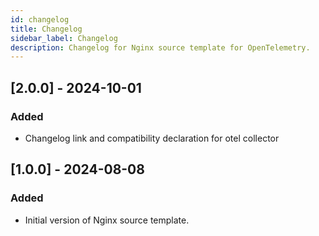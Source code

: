 ```yaml
---
id: changelog
title: Changelog
sidebar_label: Changelog
description: Changelog for Nginx source template for OpenTelemetry.
---
```


## [2.0.0] - 2024-10-01

### Added
- Changelog link and compatibility declaration for otel collector

## [1.0.0] - 2024-08-08

### Added
- Initial version of Nginx source template.